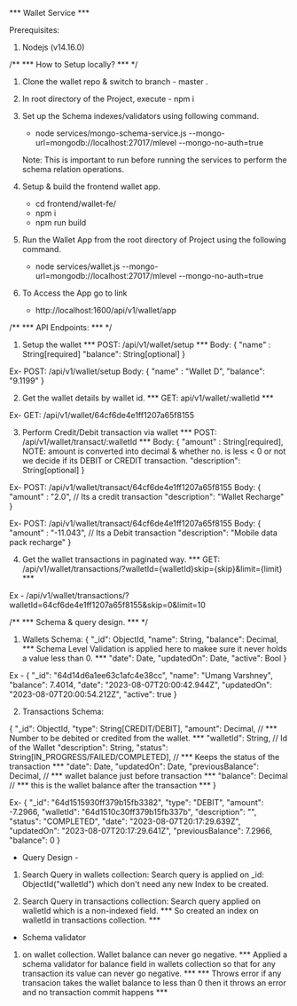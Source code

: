 *** Wallet Service ***

Prerequisites:
1. Nodejs (v14.16.0)


/**
*** How to Setup locally? ***
*/
1. Clone the wallet repo & switch to branch - master .
   
2. In root directory of the Project, execute -  npm i

3. Set up the Schema indexes/validators using following command.  
   - node services/mongo-schema-service.js --mongo-url=mongodb://localhost:27017/mlevel --mongo-no-auth=true  

   Note: This is important to run before running the services to perform the schema relation operations. 

4. Setup & build the frontend wallet app.
   - cd frontend/wallet-fe/
   - npm i
   - npm run build

5. Run the Wallet App from the root directory of Project using the following command. 
   - node services/wallet.js --mongo-url=mongodb://localhost:27017/mlevel --mongo-no-auth=true

6. To Access the App go to link 
   - http://localhost:1600/api/v1/wallet/app 


/**
*** API Endpoints: ***
*/
1. Setup the wallet
*** POST: /api/v1/wallet/setup ***
Body: {
    "name" : String[required]
    "balance": String[optional]
}

Ex- 
POST: /api/v1/wallet/setup
Body: {
    "name" : "Wallet D",
    "balance": "9.1199"
}

2. Get the wallet details by wallet id.
*** GET: api/v1/wallet/:walletId ***

Ex-
GET: /api/v1/wallet/64cf6de4e1ff1207a65f8155

3. Perform Credit/Debit transaction via wallet
*** POST: /api/v1/wallet/transact/:walletId ***
Body: {
    "amount" : String[required],  NOTE: amount is converted into decimal & whether no. is less < 0 or not we decide if its DEBIT or CREDIT transaction. 
    "description": String[optional]
}

Ex-
POST: /api/v1/wallet/transact/64cf6de4e1ff1207a65f8155
Body: {
    "amount" : "2.0", // Its a credit transaction
    "description": "Wallet Recharge"
}

Ex-
POST: /api/v1/wallet/transact/64cf6de4e1ff1207a65f8155
Body: {
    "amount" : "-11.043", // Its a Debit transaction
    "description": "Mobile data pack recharge"
}

4. Get the wallet transactions in paginated way.
*** GET: /api/v1/wallet/transactions/?walletId={walletId}skip={skip}&limit={limit} ***

Ex - 
/api/v1/wallet/transactions/?walletId=64cf6de4e1ff1207a65f8155&skip=0&limit=10




/**
*** Schema & query design. ***
*/

1. Wallets Schema: 
{
  "_id": ObjectId,
  "name": String,
  "balance": Decimal, *** Schema Level Validation is applied here to makee sure it never holds a value less than 0. ***
  "date": Date,
  "updatedOn": Date,
  "active": Bool
}

Ex - {
  "_id": "64d14d6a1ee63c1afc4e38cc",
  "name": "Umang Varshney",
  "balance": 7.4014,
  "date": "2023-08-07T20:00:42.944Z",
  "updatedOn": "2023-08-07T20:00:54.212Z",
  "active": true
}

2. Transactions Schema:

{
  "_id": ObjectId,
  "type": String[CREDIT/DEBIT],
  "amount": Decimal, // *** Number to be debited or credited from the wallet. ***
  "walletId": String, // Id of the Wallet
  "description": String,
  "status": String[IN_PROGRESS/FAILED/COMPLETED], // *** Keeps the status of the transaction *** 
  "date": Date,
  "updatedOn": Date, 
  "previousBalance": Decimal, // *** wallet balance just before transaction ***
  "balance": Decimal // *** this is the wallet balance after the transaction ***
}

Ex- {
  "_id": "64d1515930ff379b15fb3382",
  "type": "DEBIT",
  "amount": -7.2966,
  "walletId": "64d1510c30ff379b15fb337b",
  "description": "",
  "status": "COMPLETED",
  "date": "2023-08-07T20:17:29.639Z",
  "updatedOn": "2023-08-07T20:17:29.641Z",
  "previousBalance": 7.2966,
  "balance": 0
}


* Query Design - 

1. Search Query in wallets collection:
   Search query is applied on _id: ObjectId("walletId") 
   which don't need any new Index to be created.

2. Search Query in transactions collection:
   Search query applied on walletId which is a non-indexed field. 
   *** So created an index on walletId in transactions collection. ***


* Schema validator
1. on wallet collection. Wallet balance can never go negative.
  *** Applied a schema validator for balance<Decimal> field in wallets collection so that for any transaction its value can never go negative. ***
  *** Throws error if any transacion takes the wallet balance to less than 0 then it throws an error and no transaction commit happens ***